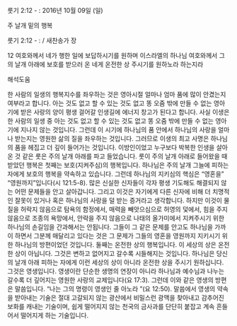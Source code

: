 룻기 2:12 - : 
2016년 10월 09일 (일)

주 날개 밑의 행복



룻기 2:12 - : / 새찬송가  장


12 여호와께서 네가 행한 일에 보답하시기를 원하며 이스라엘의 하나님 여호와께서 그의 날개 아래에 보호를 받으러 온 네게 온전한 상 주시기를 원하노라 하는지라

해석도움





한 사람의 일생의 행복지수를 좌우하는 것은 영아시절 얼마나 엄마 품에 많이 안겼는지 여부라고 합니다. 아는 것도 없고 할 수 있는 것도 없고 똥 오줌 밖에 만들 수 없는 영아기에 받은 사랑의 양이 평생 걸어갈 인생길에 에너지 창고가 된다고 합니다.
사실 이생은 한 사람의 일생 중 아는 것도 없고 할 수 있는 것도 없고 똥 오줌 밖에 만들 수 없는 영아기에 지나지 않는 것입니다. 그런데 이 시기에 하나님의 품 안에서 하나님의 사랑을 얼마나 받는지는 영원한 삶의 질을 좌우하는 것입니다. 그러므로 이생의 최고 사명은 하나님의 품을 헤집고 더 깊이 들어가는 것입니다.
이방인이었고 누구보다 박복한 인생을 살아온 것 같은 룻은 주의 날개 아래를 파고 들었습니다. 룻이 주의 날개 아래로 들어왔을 때 받았던 행복은 첫째는 보호(지켜주심)의 행복입니다. 하나님은 주의 날개 그늘에 피하는 자에게 보호의 행복을 약속하고 있습니다. 그런데 하나님의 지키심의 핵심은 “영혼을” “영원까지”입니다(시 121:5-8). 많은 신실한 신자들이 각자 평생 기도해도 해결되지 않는 어떤 문제들을 안고 살아갑니다. 그리고 이것은 자기에게 다른 신자에 비해 더 치명적인 잘못이 있거나 혹은 하나님의 사랑을 덜 받는 증거라고 생각합니다. 하지만 이것이 물질을 허락지 않음으로 탐욕의 함정에서, 매력을 빼앗으심으로 허영의 덫에서, 힘을 주지 않음으로 조종의 욕망에서, 안락을 주지 않음으로 나태의 올가미에서 지켜주시기 위한 하나님의 손길임을 간과해서는 안됩니다. 그들이 그 같은 문제를 안고도 하나님을 가까이 하면서 그분께 매달리고 있다는 것은 그 문제가 그들의 영혼을 영원까지 지키시기 위한 하나님의 방편이었던 것입니다.
둘째는 온전한 상의 행복입니다. 이 세상의 상은 온전한 상이 아닙니다. 그것은 변하고 없어지고 갈수록 시들해지는 것입니다. 하나님은 당신의 날개 아래 피하는 자에게 이런 세상의 상이 아니라 온전한 상을 주시기 원하십니다. 그것은 영생입니다. 영생이란 단순한 생명의 연장이 아니라 하나님과 예수님과 나누는 갈수록 더 깊어지는 영원한 사랑의 교제입니다(요 17:3). 그런데 이와 같은 영생의 방편은 말씀입니다. “나는 그의 명령이 영생인 줄 아노라 ”(요 12:50). 말씀에서 영생의 약속을 받아내는 기술은 절대 고갈되지 않는 광산에서 비밀스런 광맥을 찾아내고 감추어진 보화를 캐내는 기술이며, 쉽게 떨어지지 않는 천국의 금사과를 단단히 붙잡고 계속 흔들어서 떨어지게 하는 기술입니다.